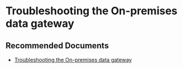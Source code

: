  <properties
	description="on-premises data gateway"
	pageTitle="on-premises data gateway"
	description="on-premises data gateway"
	service="Microsoft.AnalysisServices"
	resource="servers"
	authors="pjfreitas"
	ms.author="pfreitas"
	displayOrder="290"
	selfHelpType="generic"
	supportTopicIds="32558767"
	productPesIds="16157"
	cloudEnvironments="public, MoonCake, fairfax" 
	articleId="c8e78b9b-41b9-d72a-2651-d996889f0675"
/>

# Troubleshooting the On-premises data gateway

## **Recommended Documents**

* [Troubleshooting the On-premises data gateway](https://docs.microsoft.com/power-bi/service-gateway-onprem-tshoot)




